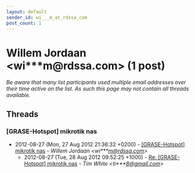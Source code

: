 ```yaml
---
layout: default
sender_id: wi___m_at_rdssa_com
post_count: 1
---
```


# Willem Jordaan <wi***m<span>@</span>rdssa.com> (1 post)

_Be aware that many list participants used multiple email addresses over their time active on the list. As such this page may not contain all threads available._

## Threads

### [GRASE-Hotspot] mikrotik nas
+ 2012-08-27 (Mon, 27 Aug 2012 21:36:32 +0200) - [[GRASE-Hotspot] mikrotik nas](/archive/2012/08/4762f9578cb63d81ab3e670073bf717241c93bb364baed321ca8ec2e743267ed) - _Willem Jordaan \<wi***m@rdssa.com\>_
  + 2012-08-27 (Tue, 28 Aug 2012 09:52:25 +1000) - [Re: [GRASE-Hotspot] mikrotik nas](/archive/2012/08/678b64dc12a734aa34983c36a6cc0807cfee34b2cfc8d9ecf7a5c1c58ec7a60f) - _Tim White \<ti***8@gmail.com\>_


